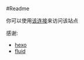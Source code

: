 #Readme

你可以使用[该连接](https://misaka12843.github.io/mono/)来访问该站点

感谢:
- [hexo](https://github.com/hexojs/hexo/)
- [fluid](https://github.com/fluid-dev/hexo-theme-fluid)
